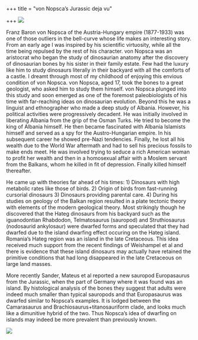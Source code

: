+++
title = "von Nopsca’s Jurassic deja vu"

+++
[![](https://i2.wp.com/photos1.blogger.com/blogger/2010/410/320/Nopsca.jpg)](http://photos1.blogger.com/blogger/2010/410/1600/Nopsca.jpg)

Franz Baron von Nopsca of the Austria-Hungary empire (1877-1933) was one
of those outliers in the bell-curve whose life makes an interesting
story. From an early age I was inspired by his scientific virtuosity,
while all the time being repulsed by the rest of his character. von
Nopsca was an aristocrat who began the study of dinosaurian anatomy
after the discovery of dinosaurian bones by his sister in their family
estate. Few had the luxury like him to study dinosaurs literally in
their backyard with all the comforts of a castle. I dreamt through most
of my childhood of enjoying this envious condition of von Nopsca. von
Nopsca, aged 17, took the bones to a great geologist, who asked him to
study them himself. von Nopsca plunged into this study and soon emerged
as one of the foremost paleobiologists of his time with far-reaching
ideas on dinosaurian evolution. Beyond this he was a linguist and
ethnographer who made a deep study of Albania. However, his political
activities were progressively decadent. He was initially involved in
liberating Albania from the grip of the Osman Turks. He tried to become
the king of Albania himself. He then became fascinated with Albania
Islamists himself and served as a spy for the Austro-Hungarian empire.
In his subsequent career he showed pre-Nazi tendencies. Finally, he lost
all his wealth due to the World War aftermath and had to sell his
precious fossils to make ends meet. He was involved trying to seduce a
rich American woman to profit her wealth and then in a homosexual affair
with a Moslem servant from the Balkans, whom he killed in fit of
depression. Finally killed himself thereafter.

He came up with theories far ahead of his times: 1) Dinosaurs with high
metabolic rates like those of birds. 2) Origin of birds from
fast-running cursorial dinosaurs 3) Dinosaurs providing parental care.
4) During his studies on geology of the Balkan region resulted in a
plate tectonic theory with elements of the modern geological theory.
Most strikingly though he discovered that the Hateg dinosaurs from his
backyard such as the iguanodontian Rhabdodon, Telmatosaurus (sauropod)
and Struthiosaurus (nodosaurid ankylosaur) were dwarfed forms and
speculated that they had dwarfed due to the island dwarfing effect
occuring on the Hateg island. Romania’s Hateg region was an island in
the late Cretaceous. This idea received much support from the recent
findings of Weishampel et al and there is evidence that these island
dinosaurs may actually have retained the primitive conditions that had
long disappeared in the late Cretaceous on large land masses.

More recently Sander, Mateus et al reported a new sauropod Europasaurus
from the Jurassic, when the part of Germany where it was found was an
island. By histological analysis of the bones they suggest that adults
were indeed much smaller than typical sauropods and that Europasaurus
was dwarfed similar to Nopsca’s examples. It is lodged between the
Camarasaurus and Brachiosaurus+titanosauriform clade, and looks much
like a dimunitive hybrid of the two. Thus Nopsca’s idea of dwarfing on
islands may indeed be more prevalent than previously known.

[![](https://i0.wp.com/photos1.blogger.com/blogger/2010/410/320/Europasaurus.jpg)](http://photos1.blogger.com/blogger/2010/410/1600/Europasaurus.jpg)

